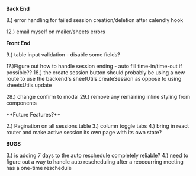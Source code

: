 **Back End**

<!-- 1.)parse roster for graduated students - del graduated students** -->
<!-- 1a) still need to delete that shit! -->
<!-- 1b.)create congrats email list -->

<!-- 1c.) create congrats template and send that shit wih reminder of tutoring ending, -->

<!-- 2.)parse sessions - check dates for upcoming sessions to be used for session email reminders -->
<!-- 3.)parse roster - gather email addresses to generate weekly blast emails -->
<!-- 4.) Setup cron job for reminder emails -->
<!-- 5.) Setup cron job for blast emails -->
<!-- 6.) Calendly API integration to automatically update the sessions sheet -->

<!-- 7.) try/catch error handling in the utils -->

8.) error handling for failed session creation/deletion after calendly hook

<!-- 9.) setup bcc or cc to myself for copy of email confirmations -->

<!-- 10.) Update sheetsUtils to utilize queries where possible -->
<!-- 11.) add more robust routes to handle more specific calls from the front end -->

12.) email myself on mailer/sheets errors

<!-- 13.) rewrite 'getAllRows' as "getSessionData" -->

<!-- 14.) **_Figure out how to get calendly hooks to work with the wwwhisper auth system!_** -->

<!-- 15.) set no-show and b2b as false by default? -->
<!-- 16.) **_Figure out the best way to handle reoccurring sessions!_** -->

<!-- 17.) Set the session reminder email for a later time -->

<!-- 18.) Give all sessions a unique id - not just calendly - then the same delete function used on the calendly cancel hook should be able to be used for manually deleting from the front end -->

<!-- 19.) change utils to named exports - export all of them from an index file -->
<!-- 20.) generate new uniqid on auto reschedule -->

**Front End**

<!-- 1.)generate adp notes based on session info - this could be done from the front end as the data will already be displayed there -->

<!-- 2.)embed and autofill for tutor survey -->

<!-- 3.) copy student class code and student eval form to clipboard -->

<!-- 4.) move filtering logic to the backend -->

<!-- 5.) Make session cell editable & update google sheet -->

<!-- 6.) manually add to roster & session tables & update google sheet -->
<!-- 7.) Seperate roster and sessions editing -->

<!-- 8.) add loaders -->

9.) table input validation - disable some fields?

<!-- 10.) **refactor error handling - remove handling from lifecycle methods** -->
<!-- 11.) move in line function calls from render into new method -->

<!-- 13.) save confirmation -->

<!-- 14.)**start building active session page** -->

<!-- 15.) **_Refactor table data show - add student session time and my session time_** -->

<!-- 16.) Add Countdown Timer with start button and end button - blink tab when done?? -->

17.)Figure out how to handle session ending - auto fill time-in/time-out if possible??
18.) the create session button should probably be using a new route to use the backend's sheetUtils.createSession as oppose to using sheetsUtils.update

<!-- 19.) Add ability to delete a session -->

<!-- 21.) Tab for tomorrow's sessions -->

<!-- 22.) Make everything look better! -->

<!-- 26.) fix embedded for styling.. again -->

<!-- 27.) fix zoom link (\_blank) -->

28.) change confirm to modal
29.) remove any remaining inline styling from components

<!-- 29.) finish handleSaveRoster -->

\*\*Future Features?\*\*

<!-- 1.) save cell edit after clicking/tabbing instead of having to hit enter. -->

2.) Pagination on all sessions table
3.) column toggle tabs
4.) bring in react router and make active session its own page with its own state?

<!-- 2.) tab between cells to edit if possible -->

**BUGS**

<!-- 1.) tried everything I could possibly think of to get rid of the sheetUtils filter function and instead use a structured query. google doesnt like querying by email address.. I tried to url encode it and everything!! -->

<!-- 2.) A calendly event showed up in sheets one day ahead of the actual date.. could not recreate -->

3.) is adding 7 days to the auto reschedule completely reliable?
4.) need to figure out a way to handle auto rescheduling after a reoccurring meeting has a one-time reschedule

<!-- **\*\***5.) discard changes - broken in a few ways. if you add a new row and save it - then make a change and discard it - the new row will also disappear - something to do with the newRow flag. Also - editing a cell on an existing row and then discarding the change might also not be working properly -->

<!-- **\*\*\***87.) the calendly hook handler seems to insert new sessions on the next day for some reason.. might have to do with the moment js formatting and the server's local time... should probably work on localization of my times!**\*\*\*\***\*\*\***\*\*\*\*** -->
